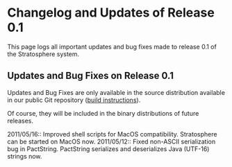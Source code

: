 Changelog and Updates of Release 0.1
====================================

This page logs all important updates and bug fixes made to release 0.1
of the Stratosphere system.   

Updates and Bug Fixes on Release 0.1
------------------------------------

Updates and Bug Fixes are only available in the source distribution
available in our public Git repository ([build
instructions](buildthesystem.html "buildthesystem")).
  
 Of course, they will be included in the binary distributions of future
releases.

2011/05/16:: Improved shell scripts for MacOS compatibility.
Stratosphere can be started on MacOS now. 2011/05/12:: Fixed non-ASCII
serialization bug in PactString. PactString serializes and deserializes
Java (UTF-16) strings now.
